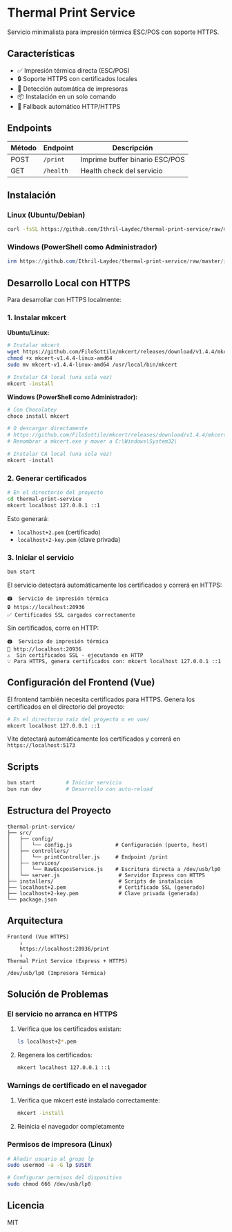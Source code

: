 # Thermal Print Service

Servicio minimalista para impresión térmica ESC/POS con soporte HTTPS.

## Características

- ✅ Impresión térmica directa (ESC/POS)
- 🔒 Soporte HTTPS con certificados locales
- 🚀 Detección automática de impresoras
- 📦 Instalación en un solo comando
- 🔄 Fallback automático HTTP/HTTPS

## Endpoints

| Método | Endpoint | Descripción |
|--------|----------|-------------|
| POST   | `/print` | Imprime buffer binario ESC/POS |
| GET    | `/health` | Health check del servicio |

## Instalación

### Linux (Ubuntu/Debian)

```bash
curl -fsSL https://github.com/Ithril-Laydec/thermal-print-service/raw/master/installers/install-or-update.sh | bash
```

### Windows (PowerShell como Administrador)

```powershell
irm https://github.com/Ithril-Laydec/thermal-print-service/raw/master/installers/install-or-update.ps1 | iex
```

## Desarrollo Local con HTTPS

Para desarrollar con HTTPS localmente:

### 1. Instalar mkcert

**Ubuntu/Linux:**
```bash
# Instalar mkcert
wget https://github.com/FiloSottile/mkcert/releases/download/v1.4.4/mkcert-v1.4.4-linux-amd64
chmod +x mkcert-v1.4.4-linux-amd64
sudo mv mkcert-v1.4.4-linux-amd64 /usr/local/bin/mkcert

# Instalar CA local (una sola vez)
mkcert -install
```

**Windows (PowerShell como Administrador):**
```powershell
# Con Chocolatey
choco install mkcert

# O descargar directamente
# https://github.com/FiloSottile/mkcert/releases/download/v1.4.4/mkcert-v1.4.4-windows-amd64.exe
# Renombrar a mkcert.exe y mover a C:\Windows\System32\

# Instalar CA local (una sola vez)
mkcert -install
```

### 2. Generar certificados

```bash
# En el directorio del proyecto
cd thermal-print-service
mkcert localhost 127.0.0.1 ::1
```

Esto generará:
- `localhost+2.pem` (certificado)
- `localhost+2-key.pem` (clave privada)

### 3. Iniciar el servicio

```bash
bun start
```

El servicio detectará automáticamente los certificados y correrá en HTTPS:
```
🖨️  Servicio de impresión térmica
🔒 https://localhost:20936
✅ Certificados SSL cargados correctamente
```

Sin certificados, corre en HTTP:
```
🖨️  Servicio de impresión térmica
📡 http://localhost:20936
⚠️  Sin certificados SSL - ejecutando en HTTP
💡 Para HTTPS, genera certificados con: mkcert localhost 127.0.0.1 ::1
```

## Configuración del Frontend (Vue)

El frontend también necesita certificados para HTTPS. Genera los certificados en el directorio del proyecto:

```bash
# En el directorio raíz del proyecto o en vue/
mkcert localhost 127.0.0.1 ::1
```

Vite detectará automáticamente los certificados y correrá en `https://localhost:5173`

## Scripts

```bash
bun start          # Iniciar servicio
bun run dev        # Desarrollo con auto-reload
```

## Estructura del Proyecto

```
thermal-print-service/
├── src/
│   ├── config/
│   │   └── config.js              # Configuración (puerto, host)
│   ├── controllers/
│   │   └── printController.js     # Endpoint /print
│   ├── services/
│   │   └── RawEscposService.js    # Escritura directa a /dev/usb/lp0
│   └── server.js                   # Servidor Express con HTTPS
├── installers/                     # Scripts de instalación
├── localhost+2.pem                 # Certificado SSL (generado)
├── localhost+2-key.pem             # Clave privada (generada)
└── package.json
```

## Arquitectura

```
Frontend (Vue HTTPS)
    ↓
    https://localhost:20936/print
    ↓
Thermal Print Service (Express + HTTPS)
    ↓
/dev/usb/lp0 (Impresora Térmica)
```

## Solución de Problemas

### El servicio no arranca en HTTPS

1. Verifica que los certificados existan:
   ```bash
   ls localhost+2*.pem
   ```

2. Regenera los certificados:
   ```bash
   mkcert localhost 127.0.0.1 ::1
   ```

### Warnings de certificado en el navegador

1. Verifica que mkcert esté instalado correctamente:
   ```bash
   mkcert -install
   ```

2. Reinicia el navegador completamente

### Permisos de impresora (Linux)

```bash
# Añadir usuario al grupo lp
sudo usermod -a -G lp $USER

# Configurar permisos del dispositivo
sudo chmod 666 /dev/usb/lp0
```

## Licencia

MIT
